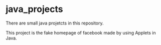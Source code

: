 # java_projects
There are small java projetcts in this repository.

This project is the fake homepage of facebook made by using Applets in Java.

